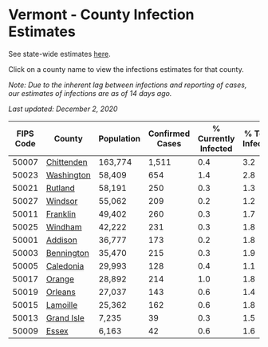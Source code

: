 # Vermont - County Infection Estimates

See state-wide estimates [here](/infections/us-vt).

Click on a county name to view the infections estimates for that county.

*Note: Due to the inherent lag between infections and reporting of cases, our estimates of infections are as of 14 days ago.*

*Last updated: December 2, 2020*

|   FIPS Code |                   County |   Population |   Confirmed Cases |   % Currently Infected |   % Total Infected |
|-------------|--------------------------|--------------|-------------------|------------------------|--------------------|
|       50007 | [Chittenden](chittenden) |      163,774 |             1,511 |                    0.4 |                3.2 |
|       50023 | [Washington](washington) |       58,409 |               654 |                    1.4 |                2.8 |
|       50021 |       [Rutland](rutland) |       58,191 |               250 |                    0.3 |                1.3 |
|       50027 |       [Windsor](windsor) |       55,062 |               209 |                    0.2 |                1.2 |
|       50011 |     [Franklin](franklin) |       49,402 |               260 |                    0.3 |                1.7 |
|       50025 |       [Windham](windham) |       42,222 |               231 |                    0.3 |                1.8 |
|       50001 |       [Addison](addison) |       36,777 |               173 |                    0.2 |                1.8 |
|       50003 | [Bennington](bennington) |       35,470 |               215 |                    0.3 |                1.9 |
|       50005 |   [Caledonia](caledonia) |       29,993 |               128 |                    0.4 |                1.1 |
|       50017 |         [Orange](orange) |       28,892 |               214 |                    1.0 |                1.8 |
|       50019 |       [Orleans](orleans) |       27,037 |               143 |                    0.6 |                1.4 |
|       50015 |     [Lamoille](lamoille) |       25,362 |               162 |                    0.6 |                1.8 |
|       50013 | [Grand Isle](grand-isle) |        7,235 |                39 |                    0.3 |                1.5 |
|       50009 |           [Essex](essex) |        6,163 |                42 |                    0.6 |                1.6 |